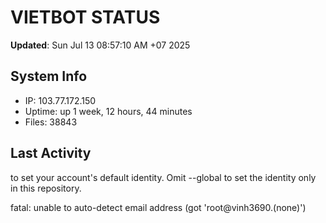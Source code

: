 # VIETBOT STATUS
**Updated**: Sun Jul 13 08:57:10 AM +07 2025

## System Info
- IP: 103.77.172.150
- Uptime: up 1 week, 12 hours, 44 minutes
- Files: 38843

## Last Activity

to set your account's default identity.
Omit --global to set the identity only in this repository.

fatal: unable to auto-detect email address (got 'root@vinh3690.(none)')
